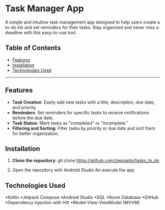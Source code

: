 # Task Manager App

A simple and intuitive task management app designed to help users create a to-do list and set reminders for their tasks. Stay organized and never miss a deadline with this easy-to-use tool.

## Table of Contents
- [Features](#features)
- [Installation](#installation)
- [Technologies Used](#technologies-used)

---

## Features
- **Task Creation**: Easily add new tasks with a title, description, due date, and priority.
- **Reminders**: Set reminders for specific tasks to receive notifications before the due date.
- **Task Status**: Mark tasks as "completed" or "incomplete."
- **Filtering and Sorting**: Filter tasks by priority or due date and sort them for better organization.

## Installation

1. **Clone the repository**:
   git clone https://github.com/zequielpr/tasks_to_do

2. Open the repository with Android Studio An execute the app



## Technologies Used

   •Kotlin
   •Jetpack Compose
   •Android Studio
   •SQL
   •Room Database
   •GitHub
   •Dependency injection with Hilt
   •Model-View-ViewModel (MVVM)
  
